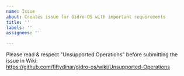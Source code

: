 ```yaml
---
name: Issue
about: Creates issue for Gidro-OS with important requirements
title: ''
labels: ''
assignees: ''

---
```


Please read & respect "Unsupported Operations" before submitting the issue in Wiki:  
https://github.com/fiftydinar/gidro-os/wiki/Unsupported-Operations
